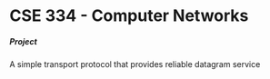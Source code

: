 # CSE 334 - Computer Networks
##### Project
A simple transport protocol that provides reliable datagram service
<br>
